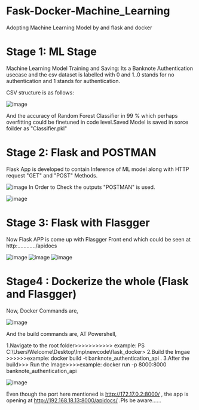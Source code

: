 # Fask-Docker-Machine_Learning
Adopting Machine Learning Model by and flask and docker

# Stage 1: ML Stage
 Machine Learning Model Training and Saving:
  Its a Banknote Authentication usecase and the csv dataset is labelled with 0 and 1..0 stands for no authentication and 1 stands for authentication.
  
CSV structure is as follows:

![image](https://user-images.githubusercontent.com/82649993/158071523-36525b2c-ea56-4ba9-8556-9784b95ec358.png)

And the accuracy of Random Forest Classifier in 99 % which perhaps overfitting could be finetuned in code level.Saved Model is saved in sorce foilder as "Classifier.pkl"

# Stage 2: Flask and POSTMAN
Flask App is developed to contain Inference of ML model along with HTTP request "GET" and "POST" Methods.

![image](https://user-images.githubusercontent.com/82649993/158071653-8a66202a-5db4-4e1c-a90e-75dd52e262c5.png)
In Order to Check the outputs "POSTMAN" is used.

![image](https://user-images.githubusercontent.com/82649993/158071709-be91a345-d652-4cee-b55c-60b78c6390e0.png)

# Stage 3: Flask with Flasgger

Now Flask APP is come up with Flasgger Front end which could be seen at http:............/apidocs

![image](https://user-images.githubusercontent.com/82649993/158071802-7cbfd2a2-fba9-4efa-af36-8c117a5d1d61.png)
![image](https://user-images.githubusercontent.com/82649993/158071826-3fcb550e-160a-44b5-8e18-96bdd4842463.png)
![image](https://user-images.githubusercontent.com/82649993/158071849-cf78265a-6875-4d19-893e-13ca34ef0cba.png)

# Stage4 : Dockerize the whole (Flask and Flasgger)
Now, Docker Commands are,

![image](https://user-images.githubusercontent.com/82649993/158071912-6b216a44-9f84-4490-9c76-fa90fd6effdc.png)

And the build commands are,
AT Powershell, 

1.Navigate to the root folder>>>>>>>>>>> example: PS C:\Users\Welcome\Desktop\Imp\newcode\flask_docker>
2.Build the Imgae >>>>>>example:   docker build -t banknote_authentication_api .
3.After the build>>> Run the Image>>>>example:  docker run -p 8000:8000 banknote_authentication_api

![image](https://user-images.githubusercontent.com/82649993/158072044-387b2d5f-9d7b-42b8-940d-764b9a69f92a.png)

Even though the port here mentioned is  http://172.17.0.2:8000/ , the app is opening at http://192.168.18.13:8000/apidocs/ .Pls be aware......
